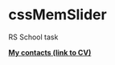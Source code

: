 # cssMemSlider
RS School task

[**My contacts (link to CV)**](https://github.com/PavelKizhlo/rsschool-cv/blob/gh-pages/cv.md#contacts)